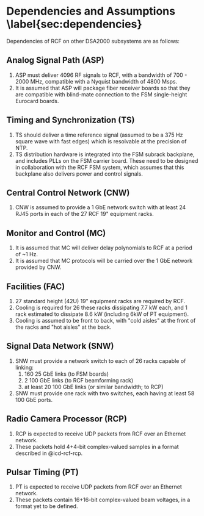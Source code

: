 
# Dependencies and Assumptions \label{sec:dependencies}

Dependencies of RCF on other DSA2000 subsystems are as follows:

## Analog Signal Path (ASP)

1. ASP must deliver 4096 RF signals to RCF, with a bandwidth of 700 - 2000 MHz, compatible with a Nyquist bandwidth of 4800 Msps.
2. It is assumed that ASP will package fiber receiver boards so that they are compatible with blind-mate connection to the FSM single-height Eurocard boards.

## Timing and Synchronization (TS)

1. TS should deliver a time reference signal (assumed to be a 375 Hz square wave with fast edges) which is resolvable at the precision of NTP.
2. TS distribution hardware is integrated into the FSM subrack backplane, and includes PLLs on the FSM carrier board. These need to be designed in collaboration with the RCF FSM system, which assumes that this backplane also delivers power and control signals.

## Central Control Network (CNW)

1. CNW is assumed to provide a 1 GbE network switch with at least 24 RJ45 ports in each of the 27 RCF 19" equipment racks.

## Monitor and Control (MC)

1. It is assumed that MC will deliver delay polynomials to RCF at a period of ~1 Hz.
2. It is assumed that MC protocols will be carried over the 1 GbE network provided by CNW.

## Facilities (FAC)

1. 27 standard height (42U) 19" equipment racks are required by RCF.
2. Cooling is required for 26 these racks dissipating 7.7 kW each, and 1 rack estimated to dissipate 8.6 kW (including 6kW of PT equipment).
3. Cooling is assumed to be front to back, with "cold aisles" at the front of the racks and "hot aisles" at the back.

## Signal Data Network (SNW)

1. SNW must provide a network switch to each of 26 racks capable of linking:
    1. 160 25 GbE links (to FSM boards)
    2. 2 100 GbE links (to RCF beamforming rack)
    2. at least 20 100 GbE links (or similar bandwidth; to RCP)
2. SNW must provide one rack with two switches, each having at least 58 100 GbE ports.

## Radio Camera Processor (RCP)

1. RCP is expected to receive UDP packets from RCF over an Ethernet network.
2. These packets hold 4+4-bit complex-valued samples in a format described in @icd-rcf-rcp.

## Pulsar Timing (PT)

1. PT is expected to receive UDP packets from RCF over an Ethernet network.
2. These packets contain 16+16-bit complex-valued beam voltages, in a format yet to be defined.
